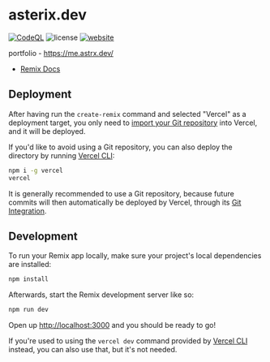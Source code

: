 # asterix.dev

[![CodeQL](https://github.com/dev-asterix/asterix.dev/actions/workflows/codeql.yml/badge.svg)](https://github.com/dev-asterix/asterix.dev/actions/workflows/codeql.yml)
![license](https://badgen.net/github/license/dev-asterix/and-the-time-is)
[![website](https://img.shields.io/website?down_color=red&down_message=offline&up_color=31c553&up_message=online&url=https%3A%2F%2Fwww.astrx.dev%2F)](https://me.astrx.dev)

portfolio - <https://me.astrx.dev/>

- [Remix Docs](https://remix.run/docs)

## Deployment

After having run the `create-remix` command and selected "Vercel" as a deployment target, you only need to [import your Git repository](https://vercel.com/new) into Vercel, and it will be deployed.

If you'd like to avoid using a Git repository, you can also deploy the directory by running [Vercel CLI](https://vercel.com/cli):

```sh
npm i -g vercel
vercel
```

It is generally recommended to use a Git repository, because future commits will then automatically be deployed by Vercel, through its [Git Integration](https://vercel.com/docs/concepts/git).

## Development

To run your Remix app locally, make sure your project's local dependencies are installed:

```sh
npm install
```

Afterwards, start the Remix development server like so:

```sh
npm run dev
```

Open up [http://localhost:3000](http://localhost:3000) and you should be ready to go!

If you're used to using the `vercel dev` command provided by [Vercel CLI](https://vercel.com/cli) instead, you can also use that, but it's not needed.
